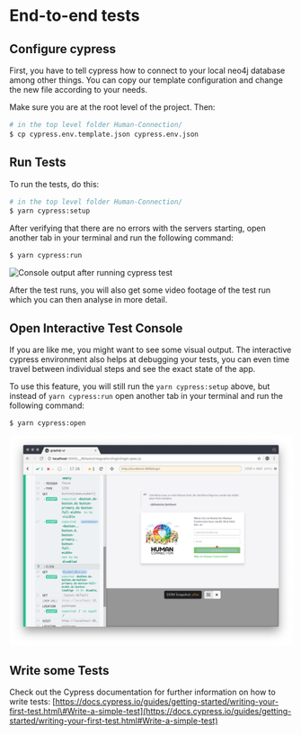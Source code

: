 # End-to-end tests

## Configure cypress

First, you have to tell cypress how to connect to your local neo4j database
among other things. You can copy our template configuration and change the new
file according to your needs.

Make sure you are at the root level of the project. Then:
```bash
# in the top level folder Human-Connection/
$ cp cypress.env.template.json cypress.env.json
```

## Run Tests

To run the tests, do this:

```bash
# in the top level folder Human-Connection/
$ yarn cypress:setup
```

After verifying that there are no errors with the servers starting, open another tab in your terminal and run the following command:

```bash
$ yarn cypress:run
```

![Console output after running cypress test](../.gitbook/assets/grafik-1.png)

After the test runs, you will also get some video footage of the test run which you can then analyse in more detail.

## Open Interactive Test Console

If you are like me, you might want to see some visual output. The interactive cypress environment also helps at debugging your tests, you can even time travel between individual steps and see the exact state of the app.

To use this feature, you will still run the `yarn cypress:setup` above, but instead of `yarn cypress:run` open another tab in your terminal and run the following command:

```bash
$ yarn cypress:open
```

![Interactive Cypress Environment](../.gitbook/assets/grafik-1-1%20%281%29.png)

## Write some Tests

Check out the Cypress documentation for further information on how to write tests: [https://docs.cypress.io/guides/getting-started/writing-your-first-test.html\#Write-a-simple-test](https://docs.cypress.io/guides/getting-started/writing-your-first-test.html#Write-a-simple-test)


